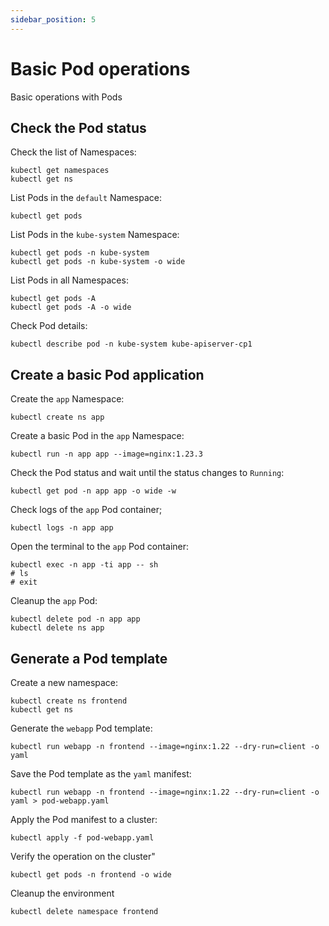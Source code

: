 ```yaml
---
sidebar_position: 5
---
```


# Basic Pod operations

Basic operations with Pods

## Check the Pod status 

Check the list of Namespaces:

```shell
kubectl get namespaces
kubectl get ns
```

List Pods in the `default` Namespace:

```shell
kubectl get pods
```

List Pods in the `kube-system` Namespace:

```shell
kubectl get pods -n kube-system
kubectl get pods -n kube-system -o wide
```

List Pods in all Namespaces:

```shell
kubectl get pods -A
kubectl get pods -A -o wide
```

Check Pod details:

```shell
kubectl describe pod -n kube-system kube-apiserver-cp1
```

## Create a basic Pod application

Create the `app` Namespace:

```shell
kubectl create ns app
```

Create a basic Pod in the `app` Namespace:

```shell
kubectl run -n app app --image=nginx:1.23.3
```

Check the Pod status and wait until the status changes to `Running`:

```shell
kubectl get pod -n app app -o wide -w
``` 

Check logs of the `app` Pod container;

```shell
kubectl logs -n app app
```

Open the terminal to the `app` Pod container:

```shell
kubectl exec -n app -ti app -- sh
# ls
# exit
```

Cleanup the `app` Pod:

```shell
kubectl delete pod -n app app
kubectl delete ns app
```

## Generate a Pod template

Create a new namespace:

```shell
kubectl create ns frontend
kubectl get ns
```

Generate the `webapp` Pod template:

```shell
kubectl run webapp -n frontend --image=nginx:1.22 --dry-run=client -o yaml
```

Save the Pod template as the `yaml` manifest:

```shell
kubectl run webapp -n frontend --image=nginx:1.22 --dry-run=client -o yaml > pod-webapp.yaml
```

Apply the Pod manifest to a cluster:

```shell
kubectl apply -f pod-webapp.yaml
```

Verify the operation on the cluster"

```shell
kubectl get pods -n frontend -o wide
```

Cleanup the environment 

```shell
kubectl delete namespace frontend
```
